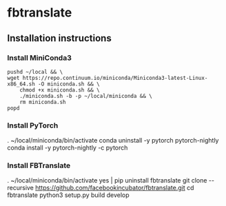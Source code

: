 # fbtranslate

## Installation instructions

### Install MiniConda3
```
pushd ~/local && \
wget https://repo.continuum.io/miniconda/Miniconda3-latest-Linux-x86_64.sh -O miniconda.sh && \
    chmod +x miniconda.sh && \
    ./miniconda.sh -b -p ~/local/miniconda && \
    rm miniconda.sh
popd
```

### Install PyTorch
. ~/local/miniconda/bin/activate
conda uninstall -y pytorch pytorch-nightly
conda install -y pytorch-nightly -c pytorch

### Install FBTranslate
. ~/local/miniconda/bin/activate
yes | pip uninstall fbtranslate
git clone --recursive https://github.com/facebookincubator/fbtranslate.git
cd fbtranslate
python3 setup.py build develop
